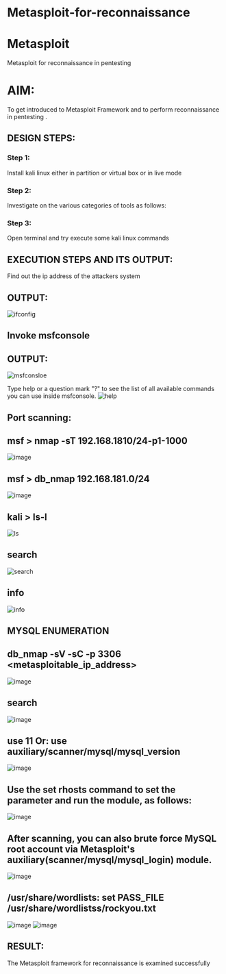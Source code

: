 # Metasploit-for-reconnaissance
# Metasploit
Metasploit for reconnaissance in pentesting

# AIM:

To get introduced to Metasploit Framework and to  perform reconnaissance  in pentesting .

## DESIGN STEPS:

### Step 1:

Install kali linux either in partition or virtual box or in live mode

### Step 2:

Investigate on the various categories of tools as follows:

### Step 3:

Open terminal and try execute some kali linux commands

## EXECUTION STEPS AND ITS OUTPUT:

Find out the ip address of the attackers system
## OUTPUT:
![ifconfig](https://github.com/Reebak04/Metasploit-for-reconnaissance/assets/118364993/1ee9b515-d992-48c2-8d68-ec66b61269f4)

## Invoke msfconsole
## OUTPUT:
![msfconsloe](https://github.com/Reebak04/Metasploit-for-reconnaissance/assets/118364993/3008e2ee-70c8-480c-b251-16d352a8f39b)

Type help or a question mark "?" to see the list of all available commands you can use inside msfconsole.
![help](https://github.com/Reebak04/Metasploit-for-reconnaissance/assets/118364993/3f316c4b-4cd4-418d-aa80-5a5f3180df68)

## Port scanning:
## msf > nmap -sT 192.168.1810/24-p1-1000
![image](https://github.com/Reebak04/Metasploit-for-reconnaissance/assets/118364993/88bb7f51-e65e-4076-ab34-b5fb4d2631cb)

## msf > db_nmap 192.168.181.0/24
![image](https://github.com/Reebak04/Metasploit-for-reconnaissance/assets/118364993/05ee469b-e4ac-49b5-baf9-df3266a08786)

## kali > ls-l
![ls](https://github.com/Reebak04/Metasploit-for-reconnaissance/assets/118364993/1c7803b4-0ed2-4e0e-a87e-a6d6685672d9)

## search 
![search](https://github.com/Reebak04/Metasploit-for-reconnaissance/assets/118364993/e8f48467-91a9-4b32-a5e3-825eebe8d473)

## info
![info](https://github.com/Reebak04/Metasploit-for-reconnaissance/assets/118364993/806242b3-0eff-4183-872c-a33b2fb0a6e2)
## MYSQL ENUMERATION
## db_nmap -sV -sC -p 3306 <metasploitable_ip_address>
![image](https://github.com/Reebak04/Metasploit-for-reconnaissance/assets/118364993/3561409d-97ef-4a9f-a47e-bd9d5be79903)
## search
![image](https://github.com/Reebak04/Metasploit-for-reconnaissance/assets/118364993/da995c5c-b4f5-4f61-b0f4-f0e03b3d3ebe)
##  use 11 Or: use auxiliary/scanner/mysql/mysql_version
![image](https://github.com/Reebak04/Metasploit-for-reconnaissance/assets/118364993/97a5eded-a893-4a00-bfb5-7c52369cecc3)
## Use the set rhosts command to set the parameter and run the module, as follows:
![image](https://github.com/Reebak04/Metasploit-for-reconnaissance/assets/118364993/6dbe03e3-405b-45e5-b86f-16afa5f7cf24)
## After scanning, you can also brute force MySQL root account via Metasploit's auxiliary(scanner/mysql/mysql_login) module.
![image](https://github.com/Reebak04/Metasploit-for-reconnaissance/assets/118364993/5ff81cd2-b37b-4a7e-86c9-4d2a31d262f4)
## /usr/share/wordlists: set PASS_FILE /usr/share/wordlistss/rockyou.txt 
![image](https://github.com/Reebak04/Metasploit-for-reconnaissance/assets/118364993/56d9ed2c-f63d-4c91-a504-d08debcace37)
![image](https://github.com/Reebak04/Metasploit-for-reconnaissance/assets/118364993/bfc568ac-c5c3-4dcf-a057-47f7bb03ecb1)

## RESULT:
The Metasploit framework for reconnaissance is  examined successfully
